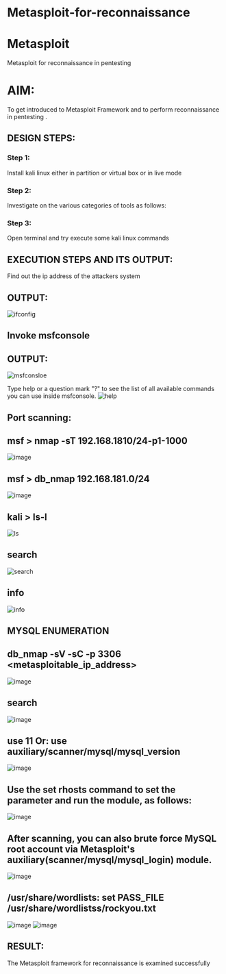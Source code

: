 # Metasploit-for-reconnaissance
# Metasploit
Metasploit for reconnaissance in pentesting

# AIM:

To get introduced to Metasploit Framework and to  perform reconnaissance  in pentesting .

## DESIGN STEPS:

### Step 1:

Install kali linux either in partition or virtual box or in live mode

### Step 2:

Investigate on the various categories of tools as follows:

### Step 3:

Open terminal and try execute some kali linux commands

## EXECUTION STEPS AND ITS OUTPUT:

Find out the ip address of the attackers system
## OUTPUT:
![ifconfig](https://github.com/Reebak04/Metasploit-for-reconnaissance/assets/118364993/1ee9b515-d992-48c2-8d68-ec66b61269f4)

## Invoke msfconsole
## OUTPUT:
![msfconsloe](https://github.com/Reebak04/Metasploit-for-reconnaissance/assets/118364993/3008e2ee-70c8-480c-b251-16d352a8f39b)

Type help or a question mark "?" to see the list of all available commands you can use inside msfconsole.
![help](https://github.com/Reebak04/Metasploit-for-reconnaissance/assets/118364993/3f316c4b-4cd4-418d-aa80-5a5f3180df68)

## Port scanning:
## msf > nmap -sT 192.168.1810/24-p1-1000
![image](https://github.com/Reebak04/Metasploit-for-reconnaissance/assets/118364993/88bb7f51-e65e-4076-ab34-b5fb4d2631cb)

## msf > db_nmap 192.168.181.0/24
![image](https://github.com/Reebak04/Metasploit-for-reconnaissance/assets/118364993/05ee469b-e4ac-49b5-baf9-df3266a08786)

## kali > ls-l
![ls](https://github.com/Reebak04/Metasploit-for-reconnaissance/assets/118364993/1c7803b4-0ed2-4e0e-a87e-a6d6685672d9)

## search 
![search](https://github.com/Reebak04/Metasploit-for-reconnaissance/assets/118364993/e8f48467-91a9-4b32-a5e3-825eebe8d473)

## info
![info](https://github.com/Reebak04/Metasploit-for-reconnaissance/assets/118364993/806242b3-0eff-4183-872c-a33b2fb0a6e2)
## MYSQL ENUMERATION
## db_nmap -sV -sC -p 3306 <metasploitable_ip_address>
![image](https://github.com/Reebak04/Metasploit-for-reconnaissance/assets/118364993/3561409d-97ef-4a9f-a47e-bd9d5be79903)
## search
![image](https://github.com/Reebak04/Metasploit-for-reconnaissance/assets/118364993/da995c5c-b4f5-4f61-b0f4-f0e03b3d3ebe)
##  use 11 Or: use auxiliary/scanner/mysql/mysql_version
![image](https://github.com/Reebak04/Metasploit-for-reconnaissance/assets/118364993/97a5eded-a893-4a00-bfb5-7c52369cecc3)
## Use the set rhosts command to set the parameter and run the module, as follows:
![image](https://github.com/Reebak04/Metasploit-for-reconnaissance/assets/118364993/6dbe03e3-405b-45e5-b86f-16afa5f7cf24)
## After scanning, you can also brute force MySQL root account via Metasploit's auxiliary(scanner/mysql/mysql_login) module.
![image](https://github.com/Reebak04/Metasploit-for-reconnaissance/assets/118364993/5ff81cd2-b37b-4a7e-86c9-4d2a31d262f4)
## /usr/share/wordlists: set PASS_FILE /usr/share/wordlistss/rockyou.txt 
![image](https://github.com/Reebak04/Metasploit-for-reconnaissance/assets/118364993/56d9ed2c-f63d-4c91-a504-d08debcace37)
![image](https://github.com/Reebak04/Metasploit-for-reconnaissance/assets/118364993/bfc568ac-c5c3-4dcf-a057-47f7bb03ecb1)

## RESULT:
The Metasploit framework for reconnaissance is  examined successfully
